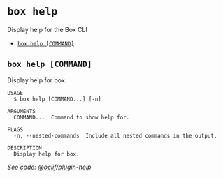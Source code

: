 `box help`
==========

Display help for the Box CLI

* [`box help [COMMAND]`](#box-help-command)

## `box help [COMMAND]`

Display help for box.

```
USAGE
  $ box help [COMMAND...] [-n]

ARGUMENTS
  COMMAND...  Command to show help for.

FLAGS
  -n, --nested-commands  Include all nested commands in the output.

DESCRIPTION
  Display help for box.
```

_See code: [@oclif/plugin-help](https://github.com/oclif/plugin-help/blob/v6.2.23/src/commands/help.js)_
